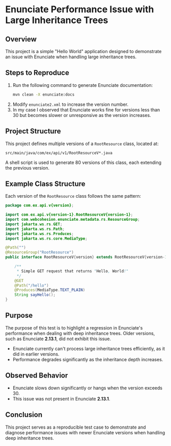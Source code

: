 # Enunciate Performance Issue with Large Inheritance Trees

## Overview

This project is a simple "Hello World" application designed to demonstrate an issue with Enunciate when handling large inheritance trees. 

## Steps to Reproduce

1. Run the following command to generate Enunciate documentation:
   ```sh
   mvn clean -X enunciate:docs
   ```
2. Modify `enunciate2.xml` to increase the version number.
3. In my case I observed that Enunciate works fine for versions less than 30 but becomes slower or unresponsive as the version increases.

## Project Structure

This project defines multiple versions of a `RootResource` class, located at:

```
src/main/java/com/ex/api/v1/RootResourceV*.java
```

A shell script is used to generate 80 versions of this class, each extending the previous version.

## Example Class Structure

Each version of the `RootResource` class follows the same pattern:

```java
package com.ex.api.v{version};

import com.ex.api.v{version-1}.RootResourceV{version-1};
import com.webcohesion.enunciate.metadata.rs.ResourceGroup;
import jakarta.ws.rs.GET;
import jakarta.ws.rs.Path;
import jakarta.ws.rs.Produces;
import jakarta.ws.rs.core.MediaType;

@Path("")
@ResourceGroup("RootResource")
public interface RootResourceV{version} extends RootResourceV{version-1} {

    /**
     * Simple GET request that returns "Hello, World!"
     */
    @GET
    @Path("/hello")
    @Produces(MediaType.TEXT_PLAIN)
    String sayHello();
}
```

## Purpose

The purpose of this test is to highlight a regression in Enunciate's performance when dealing with deep inheritance trees. Older versions, such as Enunciate **2.13.1**, did not exhibit this issue.

- Enunciate currently can't process large inheritance trees efficiently, as it did in earlier versions.
- Performance degrades significantly as the inheritance depth increases.

## Observed Behavior

- Enunciate slows down significantly or hangs when the version exceeds 30.
- This issue was not present in Enunciate **2.13.1**.

## Conclusion

This project serves as a reproducible test case to demonstrate and diagnose performance issues with newer Enunciate versions when handling deep inheritance trees.

